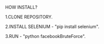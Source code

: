 

HOW INSTALL?

1.CLONE REPOSITORY. 

2.INSTALL SELENIUM - "pip install selenium".

3.RUN - "python facebookBruteForce".
